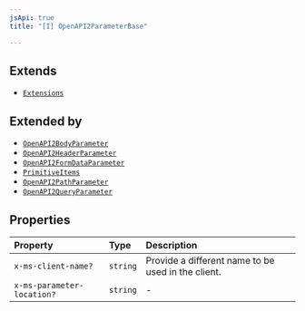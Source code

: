 ```yaml
---
jsApi: true
title: "[I] OpenAPI2ParameterBase"

---
```

## Extends

- [`Extensions`](../type-aliases/Extensions.md)

## Extended by

- [`OpenAPI2BodyParameter`](OpenAPI2BodyParameter.md)
- [`OpenAPI2HeaderParameter`](OpenAPI2HeaderParameter.md)
- [`OpenAPI2FormDataParameter`](OpenAPI2FormDataParameter.md)
- [`PrimitiveItems`](PrimitiveItems.md)
- [`OpenAPI2PathParameter`](OpenAPI2PathParameter.md)
- [`OpenAPI2QueryParameter`](OpenAPI2QueryParameter.md)

## Properties

| Property | Type | Description |
| :------ | :------ | :------ |
| `x-ms-client-name?` | `string` | Provide a different name to be used in the client. |
| `x-ms-parameter-location?` | `string` | - |
